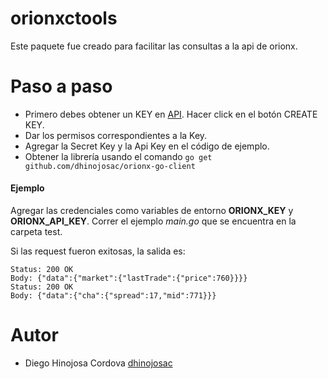 
# orionxctools 

Este paquete fue creado para facilitar las consultas a la api de orionx.

Paso a paso
============

* Primero debes obtener un KEY en [API](https://orionx.com/developers/keys). Hacer click en el botón CREATE KEY.
* Dar los permisos correspondientes a la Key.
* Agregar la Secret Key y la Api Key en el código de ejemplo.
* Obtener la librería usando el comando ```go get github.com/dhinojosac/orionx-go-client```

#### Ejemplo
Agregar las credenciales como variables de entorno **ORIONX_KEY** y **ORIONX_API_KEY**.
Correr el ejemplo *main.go* que se encuentra en la carpeta test.


Si las request fueron exitosas, la salida es:
```
Status: 200 OK
Body: {"data":{"market":{"lastTrade":{"price":760}}}}
Status: 200 OK
Body: {"data":{"cha":{"spread":17,"mid":771}}}
```

Autor
=====

* Diego Hinojosa Cordova [dhinojosac](http://github.com/dhinojosac)

